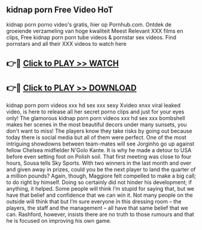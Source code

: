 ## kidnap porn Free Video HoT 

kidnap porn porno video's gratis, hier op Pornhub.com. Ontdek de groeiende verzameling van hoge kwaliteit Meest Relevant XXX films en clips,
Free kidnap porn porn tube videos & pornstar sex videos. Find pornstars and all their XXX videos to watch here


## 👉🔴 [Click to PLAY >> WATCH](http://us.freeplayer.one?title=kidnap_porn&ref=16D)

## 👉🔴 [Click to PLAY >> DOWNLOAD](http://us.freeplayer.one?title=kidnap_porn&ref=16D)


kidnap porn porn videos xxx hd sex xxx sexy Xvideo xnxx viral leaked video, is here to release all her secret porno clips and just for your eyes only! The glamorous kidnap porn porn videos xxx hd sex xxx bombshell makes her scenes in the most beautiful decors under many sunsets, you don't want to miss! The players know they take risks by going out because today there is social media but all of them were perfect. One of the most intriguing showdowns between team-mates will see Jorginho go up against fellow Chelsea midfielder N'Golo Kante. It is why he made a detour to USA before even setting foot on Polish soil. That first meeting was close to four hours, Sousa tells Sky Sports. With two winners in the last month and over and given away in prizes, could you be the next player to land the quarter of a million pounds? Again, though, Maggiore felt compelled to make a big call; to do right by himself. Doing so certainly did not hinder his development; if anything, it helped. Some people will think I’m stupid for saying that, but we have that belief and confidence that we can win it. Not many people on the outside will think that but I’m sure everyone in this dressing room – the players, the staff and the management – all have that same belief that we can. Rashford, however, insists there are no truth to those rumours and that he is focused on improving his own game.